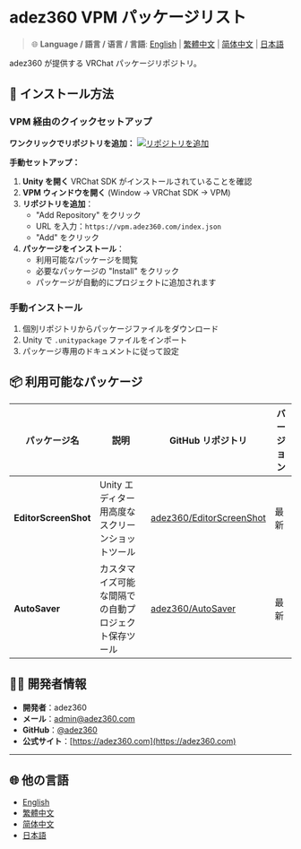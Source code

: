 # adez360 VPM パッケージリスト

> 🌐 **Language / 語言 / 语言 / 言語**: [English](README.md) | [繁體中文](README.zh-TW.md) | [简体中文](README.zh-CN.md) | [日本語](README.ja.md)

adez360 が提供する VRChat パッケージリポジトリ。

## 🚀 インストール方法

### VPM 経由のクイックセットアップ

**ワンクリックでリポジトリを追加：**
[![リポジトリを追加](https://img.shields.io/badge/%E3%82%AF%E3%83%AA%E3%83%83%E3%82%AF%E3%81%97%E3%81%A6VCC%E3%81%AB%E8%BF%BD%E5%8A%A0-green)](vcc://vpm/addRepo?url=https://vpm.adez360.com/index.json)

**手動セットアップ：**
1. **Unity を開く** VRChat SDK がインストールされていることを確認
2. **VPM ウィンドウを開く** (Window → VRChat SDK → VPM)
3. **リポジトリを追加**：
   - "Add Repository" をクリック
   - URL を入力：`https://vpm.adez360.com/index.json`
   - "Add" をクリック
4. **パッケージをインストール**：
   - 利用可能なパッケージを閲覧
   - 必要なパッケージの "Install" をクリック
   - パッケージが自動的にプロジェクトに追加されます

### 手動インストール

1. 個別リポジトリからパッケージファイルをダウンロード
2. Unity で `.unitypackage` ファイルをインポート
3. パッケージ専用のドキュメントに従って設定

## 📦 利用可能なパッケージ

| パッケージ名 | 説明 | GitHub リポジトリ | バージョン |
|-------------|------|-------------------|-----------|
| **EditorScreenShot** | Unity エディター用高度なスクリーンショットツール | [adez360/EditorScreenShot](https://github.com/adez360/EditorScreenShot) | 最新 |
| **AutoSaver** | カスタマイズ可能な間隔での自動プロジェクト保存ツール | [adez360/AutoSaver](https://github.com/adez360/AutoSaver) | 最新 |

## 👨‍💻 開発者情報

- **開発者**：adez360
- **メール**：[admin@adez360.com](mailto:admin@adez360.com)
- **GitHub**：[@adez360](https://github.com/adez360)
- **公式サイト**：[https://adez360.com](https://adez360.com)

---

## 🌐 他の言語

- [English](README.md)
- [繁體中文](README.zh-TW.md)
- [简体中文](README.zh-CN.md)
- [日本語](README.ja.md)